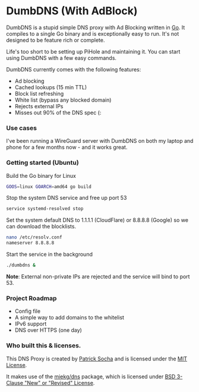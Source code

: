 # DumbDNS (With AdBlock)

DumbDNS is a stupid simple DNS proxy with Ad Blocking written in [Go](https://go.dev/). It compiles to a single Go binary and is exceptionally easy to run. It's not designed to be feature rich or complete.

Life's too short to be setting up PiHole and maintaining it. You can start using DumbDNS with a few easy commands.

DumbDNS currently comes with the following features:

- Ad blocking
- Cached lookups (15 min TTL)
- Block list refreshing
- White list (bypass any blocked domain)
- Rejects external IPs
- Misses out 90% of the DNS spec (:

### Use cases

I've been running a WireGuard server with DumbDNS on both my laptop and phone for a few months now - and it works great.

### Getting started (Ubuntu)

Build the Go binary for Linux

```bash
GOOS=linux GOARCH=amd64 go build
```

Stop the system DNS service and free up port 53

```bash
service systemd-resolved stop
```

Set the system default DNS to 1.1.1.1 (CloudFlare) or 8.8.8.8 (Google) so we can download the blocklists.

```bash
nano /etc/resolv.conf
nameserver 8.8.8.8
```

Start the service in the background
```bash
./dumbdns &
```

**Note**: External non-private IPs are rejected and the service will bind to port 53.

### Project Roadmap

- Config file
- A simple way to add domains to the whitelist
- IPv6 support
- DNS over HTTPS (one day)

### Who built this & licenses.

This DNS Proxy is created by [Patrick Socha](https://psocha.co.uk) and is licensed under the [MIT License](LICENSE).

It makes use of the [miekg/dns](https://github.com/miekg/dns) package, which is licensed under [BSD 3-Clause "New" or "Revised" License](https://github.com/miekg/dns/blob/master/LICENSE).
